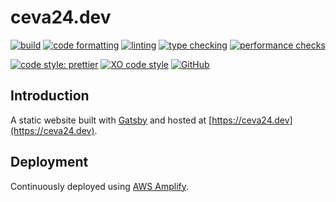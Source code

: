 # ceva24.dev

[![build](https://github.com/ceva24/ceva24.dev/actions/workflows/build.yml/badge.svg)](https://github.com/ceva24/ceva24.dev/actions/workflows/build.yml)
[![code formatting](https://github.com/ceva24/ceva24.dev/actions/workflows/check-format.yml/badge.svg)](https://github.com/ceva24/ceva24.dev/actions/workflows/check-format.yml)
[![linting](https://github.com/ceva24/ceva24.dev/actions/workflows/lint.yml/badge.svg)](https://github.com/ceva24/ceva24.dev/actions/workflows/lint.yml)
[![type checking](https://github.com/ceva24/ceva24.dev/actions/workflows/check-types.yml/badge.svg)](https://github.com/ceva24/ceva24.dev/actions/workflows/check-types.yml)
[![performance checks](https://github.com/ceva24/ceva24.dev/actions/workflows/check-performance.yml/badge.svg)](https://github.com/ceva24/ceva24.dev/actions/workflows/check-performance.yml)

[![code style: prettier](https://img.shields.io/badge/code_style-prettier-ff69b4.svg)](https://github.com/prettier/prettier)
[![XO code style](https://img.shields.io/badge/code_style-XO-5ed9c7.svg)](https://github.com/xojs/xo)
[![GitHub](https://img.shields.io/github/license/ceva24/openapi-steamworks-web-api?color=blue)](https://github.com/ceva24/openapi-steamworks-web-api/blob/update-status-badges/LICENSE)

## Introduction

A static website built with [Gatsby](https://www.gatsbyjs.org/) and hosted at [https://ceva24.dev](https://ceva24.dev).

## Deployment

Continuously deployed using [AWS Amplify](https://aws.amazon.com/amplify/).
